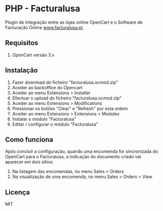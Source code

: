 # PHP - Facturalusa
Plugin de integração entre as lojas online OpenCart e o Software de Facturação Online www.facturalusa.pt. 

## Requisitos

1. OpenCart versão 3.x

## Instalação

1. Fazer download do ficheiro "facturalusa.ocmod.zip"
2. Aceder ao backoffice do Opencart
3. Aceder ao menu Extensions > Installer
4. Efectuar o upload do ficheiro "facturalusa.ocmod.zip"
5. Aceder ao menu Extensions > Modifications
6. Pressionar os botões "Clear" e "Refresh" por esta ordem
7. Aceder ao menu Extensions > Extensions > Modules
8. Instalar o módulo "Facturalusa"
9. Editar / configurar o módulo "Facturalusa"

## Como funciona

Após concluir a configuração, quando uma encomenda for sincronizada do OpenCart para o Facturalusa, a indicação do documento criado vai aparecer em dois sítios:
1. Na listagem das encomendas, no menu Sales > Orders
2. Na visualização de uma encomenda, no menu Sales > Orders > View

## Licença

MIT
